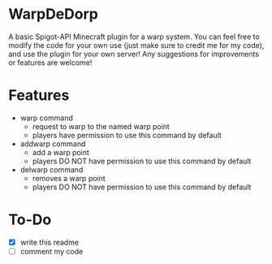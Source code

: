 # WarpDeDorp
A basic Spigot-API Minecraft plugin for a warp system.
You can feel free to modify the code for your own use (just make sure to credit me for my code), and use the plugin for your own server!
Any suggestions for improvements or features are welcome!
# Features
- warp command
  - request to warp to the named warp point
  - players have permission to use this command by default
- addwarp command
  - add a warp point
  - players DO NOT have permission to use this command by default
- delwarp command
  - removes a warp point
  - players DO NOT have permission to use this command by default
# To-Do
- [x] write this readme
- [ ] comment my code
